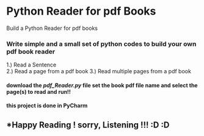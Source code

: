 # Python Reader for pdf Books
Build a Python Reader for pdf books

### Write simple and a small set of python codes to build your own pdf book reader

1.) Read a Sentence \
2.) Read a page from a pdf book
3.) Read multiple pages from a pdf book

#### download the *pdf_Reader.py* file set the book pdf file name and select the page(s) to read and run!!
#### this project is done in PyCharm

## *Happy Reading ! sorry, Listening !!! :D :D
